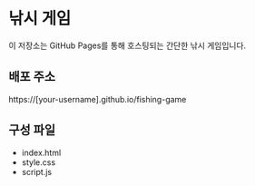 # 낚시 게임

이 저장소는 GitHub Pages를 통해 호스팅되는 간단한 낚시 게임입니다.

## 배포 주소

https://[your-username].github.io/fishing-game

## 구성 파일

- index.html
- style.css
- script.js
